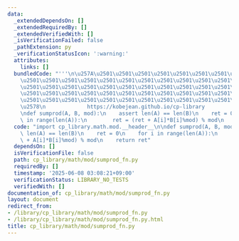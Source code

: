```yaml
---
data:
  _extendedDependsOn: []
  _extendedRequiredBy: []
  _extendedVerifiedWith: []
  _isVerificationFailed: false
  _pathExtension: py
  _verificationStatusIcon: ':warning:'
  attributes:
    links: []
  bundledCode: "'''\n\u257A\u2501\u2501\u2501\u2501\u2501\u2501\u2501\u2501\u2501\u2501\
    \u2501\u2501\u2501\u2501\u2501\u2501\u2501\u2501\u2501\u2501\u2501\u2501\u2501\
    \u2501\u2501\u2501\u2501\u2501\u2501\u2501\u2501\u2501\u2501\u2501\u2501\u2501\
    \u2501\u2501\u2501\u2501\u2501\u2501\u2501\u2501\u2501\u2501\u2501\u2501\u2501\
    \u2501\u2501\u2501\u2501\u2501\u2501\u2501\u2501\u2501\u2501\u2501\u2501\u2501\
    \u2578\n             https://kobejean.github.io/cp-library               \n'''\n\
    \ndef sumprod(A, B, mod):\n    assert len(A) == len(B)\n    ret = 0\n    for i\
    \ in range(len(A)):\n        ret = (ret + A[i]*B[i]%mod) % mod\n    return ret\n"
  code: "import cp_library.math.mod.__header__\n\ndef sumprod(A, B, mod):\n    assert\
    \ len(A) == len(B)\n    ret = 0\n    for i in range(len(A)):\n        ret = (ret\
    \ + A[i]*B[i]%mod) % mod\n    return ret"
  dependsOn: []
  isVerificationFile: false
  path: cp_library/math/mod/sumprod_fn.py
  requiredBy: []
  timestamp: '2025-06-08 03:08:21+09:00'
  verificationStatus: LIBRARY_NO_TESTS
  verifiedWith: []
documentation_of: cp_library/math/mod/sumprod_fn.py
layout: document
redirect_from:
- /library/cp_library/math/mod/sumprod_fn.py
- /library/cp_library/math/mod/sumprod_fn.py.html
title: cp_library/math/mod/sumprod_fn.py
---
```

